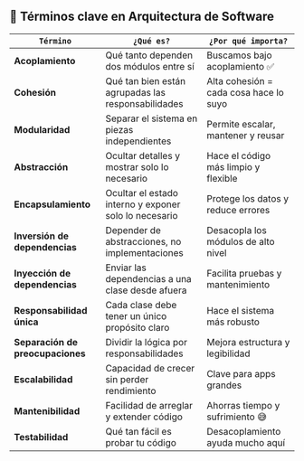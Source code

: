 ## 🧠 Términos clave en Arquitectura de Software

| `Término`                     | `¿Qué es?`                                                     | `¿Por qué importa?`                              |
|----------------------------|--------------------------------------------------------------|-------------------------------------------------|
| **Acoplamiento**           | Qué tanto dependen dos módulos entre sí                      | Buscamos bajo acoplamiento ✅                    |
| **Cohesión**               | Qué tan bien están agrupadas las responsabilidades            | Alta cohesión = cada cosa hace lo suyo         |
| **Modularidad**            | Separar el sistema en piezas independientes                  | Permite escalar, mantener y reusar             |
| **Abstracción**            | Ocultar detalles y mostrar solo lo necesario                 | Hace el código más limpio y flexible           |
| **Encapsulamiento**        | Ocultar el estado interno y exponer solo lo necesario        | Protege los datos y reduce errores             |
| **Inversión de dependencias** | Depender de abstracciones, no implementaciones           | Desacopla los módulos de alto nivel            |
| **Inyección de dependencias** | Enviar las dependencias a una clase desde afuera         | Facilita pruebas y mantenimiento               |
| **Responsabilidad única**  | Cada clase debe tener un único propósito claro               | Hace el sistema más robusto                    |
| **Separación de preocupaciones** | Dividir la lógica por responsabilidades             | Mejora estructura y legibilidad                |
| **Escalabilidad**          | Capacidad de crecer sin perder rendimiento                   | Clave para apps grandes                        |
| **Mantenibilidad**         | Facilidad de arreglar y extender código                      | Ahorras tiempo y sufrimiento 😅                |
| **Testabilidad**           | Qué tan fácil es probar tu código                            | Desacoplamiento ayuda mucho aquí               |
